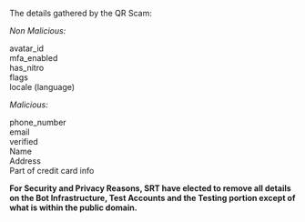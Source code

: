 The details gathered by the QR Scam:

*Non Malicious:*

avatar_id \
mfa_enabled \
has_nitro \
flags \
locale (language) 

*Malicious:*

phone_number \
email \
verified \
Name \
Address \
Part of credit card info 

**For Security and Privacy Reasons, SRT have elected to remove all details on the Bot Infrastructure, Test Accounts and the Testing portion except of what is within the public domain.**


